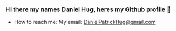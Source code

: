 ### Hi there my names Daniel Hug, heres my Github profile 👋


- How to reach me: My email: DanielPatrickHug@gmail.com


